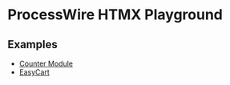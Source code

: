 # ProcessWire HTMX Playground

## Examples

- [Counter Module](./counter-module/README.md)
- [EasyCart](./EasyCart/README.md)
